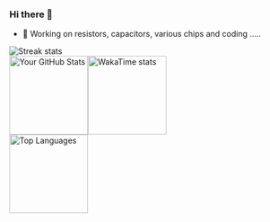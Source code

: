 ### Hi there 👋

<!--
**diverger/diverger** is a ✨ _special_ ✨ repository because its `README.md` (this file) appears on your GitHub profile.

Here are some ideas to get you started:

- 🔭 I’m currently working on ...
- 🌱 I’m currently learning ...
- 👯 I’m looking to collaborate on ...
- 🤔 I’m looking for help with ...
- 💬 Ask me about ...
- 📫 How to reach me: ...
- 😄 Pronouns: ...
- ⚡ Fun fact: ...
-->
- 🔭 Working on resistors, capacitors, various chips and coding .....

<div style="display: flex; flex-direction: row; justify-content:left; width: 100%;">
    <picture>
        <source media="(prefers-color-scheme: dark)" srcset="https://github-readme-streak-stats-private-beryl.vercel.app/api?user=diverger&theme=transparent&hide_border=true&short_numbers=false&card_width=640&card_height=140&fire=EB5454&ring=FFFFFF&sideNums=FFFFFF&sideLabels=FFFFFF&dates=BCBCBC&excludeDaysLabel=BCBCBC&currStreakNum=FFFFAF&currStreakLabel=FFFFAF" style="margin: 0;" />
        <source media="(prefers-color-scheme: light)" srcset="https://github-readme-streak-stats-private-beryl.vercel.app/api?user=diverger&theme=transparent&hide_border=true&short_numbers=false&card_width=640&card_height=140&fire=000000&ring=000000&sideNums=000000&sideLabels=000000&dates=000000&excludeDaysLabel=000000&currStreakNum=F05237&currStreakLabel=F05237" style="margin: 0;" />
        <img height="auto" src="https://github-readme-streak-stats-private-beryl.vercel.app/api?user=diverger&theme=transparent&hide_border=true&short_numbers=false&card_width=640&card_height=140&fire=EB5454" alt="Streak stats" style="margin: 0;"/>
    </picture>
</div>

<!--
[![GitHub Streak](https://github-readme-streak-stats-private-beryl.vercel.app/app?user=diverger&hide_border=true&short_numbers=true&card_width=640&card_height=140&fire=EB5454)](https://git.io/streak-stats)
-->

<div style="display: flex; flex-direction: row; justify-content:left; width: 100%;">
    <picture class="stats-picture">
        <source media="(prefers-color-scheme: dark)" srcset="https://github-readme-stats-private-navy.vercel.app/api?username=diverger&show_icons=true&hide=''&theme=transparent&hide_border=true&include_all_commits=false&count_private=true&card_width=320" style="margin: 0;" />
        <source media="(prefers-color-scheme: light)" srcset="https://github-readme-stats-private-navy.vercel.app/api?username=diverger&show_icons=true&hide=''&theme=transparent&hide_border=true&include_all_commits=false&count_private=true&card_width=320" style="margin: 0;" />
        <img height="140" src="https://github-readme-stats-private-navy.vercel.app/api?username=diverger&show_icons=true&hide=''&theme=transparent&hide_border=true&include_all_commits=false&count_private=true&card_width=320" alt="Your GitHub Stats" style="margin: 0;" />
    </picture>
    <picture class="stats-picture">
        <source media="(prefers-color-scheme: dark)" srcset="https://github-readme-stats-private-navy.vercel.app/api/wakatime?username=diverger&langs_count=10&display_format=percent&layout=compact&theme=transparent&hide_border=true&card_width=320" style="margin: 0;" />
        <source media="(prefers-color-scheme: light)" srcset="https://github-readme-stats-private-navy.vercel.app/api/wakatime?username=diverger&langs_count=10&display_format=percent&layout=compact&theme=transparent&hide_border=true&card_width=320" style="margin: 0;" />
        <img height="140" src="https://github-readme-stats-private-navy.vercel.app/api/wakatime?username=diverger&langs_count=10&display_format=percent&layout=compact&hide_border=true&card_width=320" alt="WakaTime stats" style="margin: 0;" />
    </picture>
</div>

<div style="display: flex; flex-direction: row; justify-content:left; width: 100%;">
    <picture>
        <source media="(prefers-color-scheme: dark)" srcset="https://github-readme-stats-private-navy.vercel.app/api/top-langs/?username=diverger&hide_title=false&layout=compact&theme=transparent&hide_border=true&langs_count=10&size_weight=0.2&count_weight=0.8&hide_progress=false&card_width=640&random=3" style="margin: 0;" />
        <source media="(prefers-color-scheme: light)" srcset="https://github-readme-stats-private-navy.vercel.app/api/top-langs/?username=diverger&hide_title=false&layout=compact&theme=transparent&hide_border=true&langs_count=10&size_weight=0.2&count_weight=0.8&hide_progress=false&card_width=640&random=3" style="margin: 0;" />
        <img height="140" src="https://github-readme-stats-private-navy.vercel.app/api/top-langs/?username=diverger&hide_title=true&layout=compact&theme=transparent&hide_border=true&langs_count=10&size_weight=0.2&count_weight=0.8&hide_progress=false&card_width=640&random=3" alt="Top Languages" style="margin: 0;" />
    </picture>
</div>
